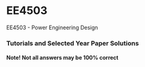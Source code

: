 # EE4503
EE4503 - Power Engineering Design

### Tutorials and Selected Year Paper Solutions
#### Note! Not all answers may be 100% correct
